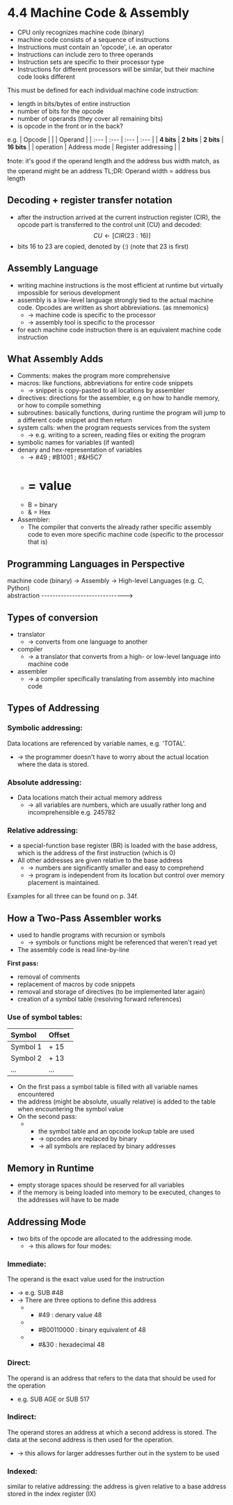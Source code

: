 # 4.4 Machine Code & Assembly

*   CPU only recognizes machine code (binary)
*   machine code consists of a sequence of instructions
*   Instructions must contain an 'opcode', i.e. an operator
*   Instructions can include zero to three operands
*   Instruction sets are specific to their processor type
*   Instructions for different processors will be similar, but their machine code looks different

This must be defined for each individual machine code instruction:
*   length in bits/bytes of entire instruction
*   number of bits for the opcode
*   number of operands (they cover all remaining bits)
*   is opcode in the front or in the back?

e.g.
| Opcode | | | Operand |
| :--- | :--- | :--- | :--- |
| **4 bits** | **2 bits** | **2 bits** | **16 bits** |
| operation | Address mode | Register addressing | |

❗note: it's good if the operand length and the address bus width match, as the operand might be an address
TL;DR: Operand width = address bus length

## Decoding + register transfer notation
*   after the instruction arrived at the current instruction register (CIR), the opcode part is transferred to the control unit (CU) and decoded:
    $$CU \leftarrow [CIR(23:16)]$$
*   bits 16 to 23 are copied, denoted by (:)
    (note that 23 is first)

## Assembly Language
*   writing machine instructions is the most efficient at runtime but virtually impossible for serious development
*   assembly is a low-level language strongly tied to the actual machine code. Opcodes are written as short abbreviations. (as mnemonics)
    *   -> machine code is specific to the processor
    *   -> assembly tool is specific to the processor
*   for each machine code instruction there is an equivalent machine code instruction

## What Assembly Adds
*   Comments: makes the program more comprehensive
*   macros: like functions, abbreviations for entire code snippets
    *   -> snippet is copy-pasted to all locations by assembler
*   directives: directions for the assembler, e.g on how to handle memory, or how to compile something
*   subroutines: basically functions, during runtime the program will jump to a different code snippet and then return
*   system calls: when the program requests services from the system
    *   -> e.g. writing to a screen, reading files or exiting the program
*   symbolic names for variables (if wanted)
*   denary and hex-representation of variables
    *   -> #49 ; #B1001 ; #&H5C7
    *   # = value
    *   B = binary
    *   & = Hex
*   Assembler:
    *   The compiler that converts the already rather specific assembly code to even more specific machine code (specific to the processor that is)

## Programming Languages in Perspective

machine code (binary) -> Assembly -> High-level Languages (e.g. C, Python)
<br>
abstraction ------------------------------>

## Types of conversion
*   translator
    *   -> converts from one language to another
*   compiler
    *   -> a translator that converts from a high- or low-level language into machine code
*   assembler
    *   -> a compiler specifically translating from assembly into machine code

## Types of Addressing
### Symbolic addressing:
Data locations are referenced by variable names, e.g. 'TOTAL'.
*   -> the programmer doesn't have to worry about the actual location where the data is stored.

### Absolute addressing:
*   Data locations match their actual memory address
    *   -> all variables are numbers, which are usually rather long and incomprehensible e.g. 245782

### Relative addressing:
*   a special-function base register (BR) is loaded with the base address, which is the address of the first instruction (which is 0)
*   All other addresses are given relative to the base address
    *   -> numbers are significantly smaller and easy to comprehend
    *   -> program is independent from its location but control over memory placement is maintained.

Examples for all three can be found on p. 34f.

## How a Two-Pass Assembler works
*   used to handle programs with recursion or symbols
    *   -> symbols or functions might be referenced that weren't read yet
*   The assembly code is read line-by-line

**First pass:**
- removal of comments
- replacement of macros by code snippets
- removal and storage of directives (to be implemented later again)
- creation of a symbol table (resolving forward references)

### Use of symbol tables:
| Symbol | Offset |
| :--- | :--- |
| Symbol 1 | + 15 |
| Symbol 2 | + 13 |
| ... | ... |

*   On the first pass a symbol table is filled with all variable names encountered
*   the address (might be absolute, usually relative) is added to the table when encountering the symbol value
*   On the second pass:
    *   - the symbol table and an opcode lookup table are used
        *   -> opcodes are replaced by binary
        *   -> all symbols are replaced by binary addresses

## Memory in Runtime
*   empty storage spaces should be reserved for all variables
*   if the memory is being loaded into memory to be executed, changes to the addresses will have to be made

## Addressing Mode
*   two bits of the opcode are allocated to the addressing mode.
    *   -> this allows for four modes:

### Immediate:
The operand is the exact value used for the instruction
*   -> e.g. SUB #48
*   -> There are three options to define this address
    *   - #49 : denary value 48
    *   - #B00110000 : binary equivalent of 48
    *   - #&30 : hexadecimal 48

### Direct:
The operand is an address that refers to the data that should be used for the operation
*   e.g. SUB AGE or SUB 517

### Indirect:
The operand stores an address at which a second address is stored. The data at the second address is then used for the operation.
*   -> this allows for larger addresses further out in the system to be used

### Indexed:
similar to relative addressing: the address is given relative to a base address stored in the index register (IX)


